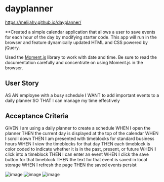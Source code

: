﻿# dayplanner
 
 https://melijahv.github.io/dayplanner/
 

**Created a simple calendar application that allows a user to save events for each hour of the day by modifying starter code. This app will run in the browser and feature dynamically updated HTML and CSS powered by jQuery.

Used the [Moment.js](https://momentjs.com/) library to work with date and time. Be sure to read the documentation carefully and concentrate on using Moment.js in the browser.
## User Story

AS AN employee with a busy schedule
I WANT to add important events to a daily planner
SO THAT I can manage my time effectively

## Acceptance Criteria

GIVEN I am using a daily planner to create a schedule
WHEN I open the planner
THEN the current day is displayed at the top of the calendar
WHEN I scroll down
THEN I am presented with timeblocks for standard business hours
WHEN I view the timeblocks for that day
THEN each timeblock is color coded to indicate whether it is in the past, present, or future
WHEN I click into a timeblock
THEN I can enter an event
WHEN I click the save button for that timeblock
THEN the text for that event is saved in local storage
WHEN I refresh the page
THEN the saved events persist

![image](https://user-images.githubusercontent.com/85971791/138515297-5f267f2d-dc52-454e-96da-ac0a64d88aac.png)
![image](https://user-images.githubusercontent.com/85971791/138515627-77885f11-5c3d-4da8-aeff-2425310f6d96.png)
![image](https://user-images.githubusercontent.com/85971791/138515651-31cad2c0-fcac-4109-ad5b-34f90c1bb5ab.png)
